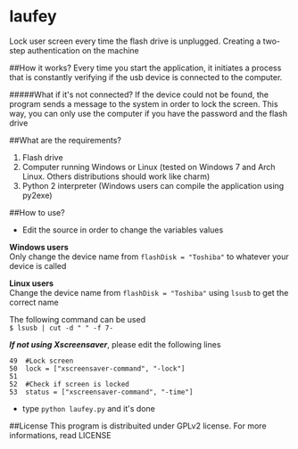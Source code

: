 # laufey
Lock user screen every time the flash drive is unplugged. Creating a two-step authentication on the machine

##How it works?
Every time you start the application, it initiates a process that is constantly verifying if the usb device is connected to the computer.

#####What if it's not connected?
If the device could not be found, the program sends a message to the system in order to lock the screen. This way, you can only use the computer if you have the password and the flash drive

##What are the requirements?
1. Flash drive
2. Computer running Windows or Linux (tested on Windows 7 and Arch Linux. Others distributions should work like charm)
3. Python 2 interpreter (Windows users can compile the application using py2exe)

##How to use?
* Edit the source in order to change the variables values  

**Windows users**  
Only change the device name from `flashDisk = "Toshiba"` to whatever your device is called  

**Linux users**  
Change the device name from `flashDisk = "Toshiba"` using `lsusb` to get the correct name  

The following command can be used  
`$ lsusb | cut -d " " -f 7-`

***If not using Xscreensaver***, please edit the following lines  
```
49	#Lock screen
50	lock = ["xscreensaver-command", "-lock"]
51	
52	#Check if screen is locked
53	status = ["xscreensaver-command", "-time"]
```
* type `python laufey.py` and it's done  

##License
This program is distribuited under GPLv2 license. For more informations, read LICENSE
